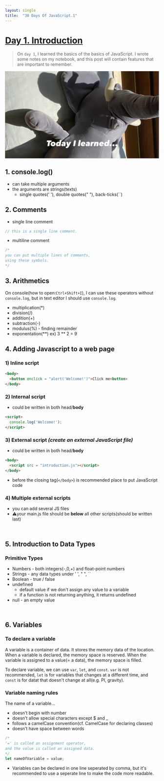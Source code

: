 ```yaml
---
layout: single
title:  "30 Days Of JavaScript.1"
---
```


# [Day 1. Introduction][1]

> On `day 1`, I learned the basics of the basics of JavaScript. I wrote some notes on my notebook, and this post will contain features that are important to remember.

![header image TIl](../assets/images/til.jpg)

## 1. console.log()

+ can take multiple arguments
+ the arguments are strings(texts)
  + single quotes(' '), double quotes(" "), back-ticks(``)

## 2. Comments

+ single line comment
```js
// this is a single line comment.
```

+ multiline comment
```js
/*
you can put multiple lines of comments,
using these symbols.
*/
```

## 3. Arithmetics

On console(how to open:`Ctrl+Shift+I`), I can use these operators without `console.log`, but in text editor I should use `console.log`.

+ multiplication(*)
+ division(/)
+ addition(+)
+ subtraction(-)
+ modulus(%) - finding remainder
+ exponentation(**) ex) 3 ** 2 = 9

## 4. Adding Javascript to a web page

### 1) Inline script

```html
<body>
  <button onclick = "alert('Welcome!')">Click me<button>
</body>
  ```

### 2) Internal script
  + could be written in both head/**body**

```html
<script>
  console.log('Welcome!');
</script>
```

### 3) External script *(create an external JavaScript file)*
  + could be written in both head/**body**
  
```html
<body>
  <script src = "introduction.js"></script>
</body>
```
+ before the closing tag(`</body>`) is recommended place to put JavaScript code

### 4) Multiple external scripts
  + you can add several JS files
  + ⚠️your main.js file should be **below** all other scripts(should be written last)

<br>

## 5. Introduction to Data Types

### Primitive Types

+ Numbers - both integers(-,0,+) and float-point numbers
+ Strings - any data types under ' ', " ", ``
+ Boolean - true / false
+ undefined 
    + default value if we don't assign any value to a variable
    + if a function is not returning anything, it returns undefined
+ null - an empty value

<br>

## 6. Variables

### To declare a variable

A variable is a container of data. It stores the memory data of the location.
When a variable is declared, the memory space is reserved. When the variable is assigned to a value(= a data), the memory space is filled.

To declare variable, we can use `var`, `let`, and `const`.
`var` is not recommended, `let` is for variables that changes at a different time, and `const` is for datat that doesn't change at all(e.g. PI, gravity).

### Variable naming rules

The name of a variable...
+ doesn't begin with number
+ doesn't allow special characters except $ and _
+ follows a camelCase convention(cf. CamelCase for declaring classes)
+ doesn't have space between words

```js
/* 
'=' is called an assignment operator,
and the value is called an assigned data.
*/
let nameOfVariable = value;
```

+ Variables can be declared in one line seperated by comma, but it's recommended to use a seperate line to make the code more readable.



[1]: https://github.com/Asabeneh/30-Days-Of-JavaScript/blob/master/readMe.md
